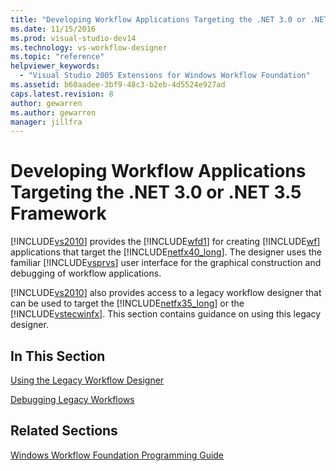 ```yaml
---
title: "Developing Workflow Applications Targeting the .NET 3.0 or .NET 3.5 Framework | Microsoft Docs"
ms.date: 11/15/2016
ms.prod: visual-studio-dev14
ms.technology: vs-workflow-designer
ms.topic: "reference"
helpviewer_keywords: 
  - "Visual Studio 2005 Extensions for Windows Workflow Foundation"
ms.assetid: b60aadee-3bf9-48c3-b2eb-4d5524e927ad
caps.latest.revision: 8
author: gewarren
ms.author: gewarren
manager: jillfra
---
```

# Developing Workflow Applications Targeting the .NET 3.0 or .NET 3.5 Framework
[!INCLUDE[vs2010](../includes/vs2010-md.md)] provides the [!INCLUDE[wfd1](../includes/wfd1-md.md)] for creating [!INCLUDE[wf](../includes/wf-md.md)] applications that target the [!INCLUDE[netfx40_long](../includes/netfx40-long-md.md)]. The designer uses the familiar [!INCLUDE[vsprvs](../includes/vsprvs-md.md)] user interface for the graphical construction and debugging of workflow applications.  
  
 [!INCLUDE[vs2010](../includes/vs2010-md.md)] also provides access to a legacy workflow designer that can be used to target the [!INCLUDE[netfx35_long](../includes/netfx35-long-md.md)] or the [!INCLUDE[vstecwinfx](../includes/vstecwinfx-md.md)]. This section contains guidance on using this legacy designer.  
  
## In This Section  
 [Using the Legacy Workflow Designer](../workflow-designer/using-the-legacy-workflow-designer.md)  
  
 [Debugging Legacy Workflows](../workflow-designer/debugging-legacy-workflows.md)  
  
## Related Sections  
 [Windows Workflow Foundation Programming Guide](http://go.microsoft.com/fwlink?LinkID=65012)